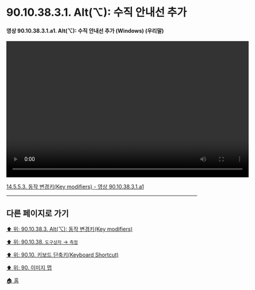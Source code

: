 # 90.10.38.3.1. Alt(⌥): 수직 안내선 추가

<a id="90-10-38-03-01-a1"></a>

#### 영상 90.10.38.3.1.a1. Alt(⌥): 수직 안내선 추가 (Windows) (우리말)
<video controls="controls" width="640" height="360" src="https://github.com/wonder13662/gimp/assets/15767104/1640a9bc-19d6-48b8-9d6e-18e36c6ec9af"></video>

[14.5.5.3. 동작 변경키(Key modifiers) - 영상 90.10.38.3.1.a1](./14-05-05-03-key_modifiers.md#90-10-38-03-01-a1)

***

## 다른 페이지로 가기

[⬆️ 위: 90.10.38.3. Alt(⌥): 동작 변경키(Key modifiers)](./90-10-38-03-00-key_modifier-alt.md)

[⬆️ 위: 90.10.38. `도구상자` → `측정`](./90-10-38-00-tool_box-measure.md)

[⬆️ 위: 90.10. 키보드 단축키(Keyboard Shortcut)](./90-10-00-keyboard_shortcut.md)

[⬆️ 위: 90. 이미지 맵](./90-00-image-map.md)

[🏠 홈](./00-home.md)